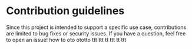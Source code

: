 # Contribution guidelines

Since this project is intended to support a specific use case, contributions are limited to bug fixes or security issues. 
If you have a question, feel free to open an issue!
how to oto ototto ttt ttt tt ttt tt ttt